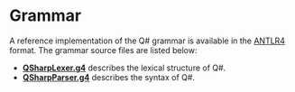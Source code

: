 # Grammar

A reference implementation of the Q# grammar is available in the [ANTLR4](https://www.antlr.org/) format.
The grammar source files are listed below:

* [**QSharpLexer.g4**](https://github.com/microsoft/qsharp-language/blob/main/Specifications/Language/5_Grammar/QSharpLexer.g4) describes the lexical structure of Q#.
* [**QSharpParser.g4**](https://github.com/microsoft/qsharp-language/blob/main/Specifications/Language/5_Grammar/QSharpParser.g4) describes the syntax of Q#.
